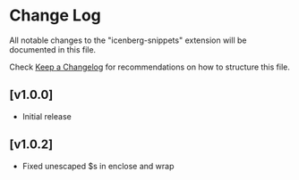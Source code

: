 # Change Log

All notable changes to the "icenberg-snippets" extension will be documented in this file.

Check [Keep a Changelog](http://keepachangelog.com/) for recommendations on how to structure this file.

## [v1.0.0]

- Initial release

## [v1.0.2]
- Fixed unescaped $s in enclose and wrap